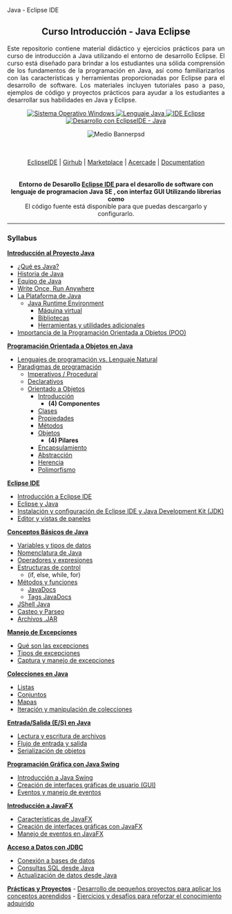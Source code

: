  Java - Eclipse IDE
<p align="center">
    <h2 align="center">Curso Introducción - Java Eclipse</h2>
</p>

<div class="contenedor deslizante" style="ancho: 70%; margen: auto;">

 <p align="justify">Este repositorio contiene material didáctico y ejercicios prácticos para un curso de introducción a Java utilizando el entorno de desarrollo Eclipse. El curso está diseñado para brindar a los estudiantes una sólida comprensión de los fundamentos de la programación en Java, así como familiarizarlos con las características y herramientas proporcionadas por Eclipse para el desarrollo de software. Los materiales incluyen tutoriales paso a paso, ejemplos de código y proyectos prácticos para ayudar a los estudiantes a desarrollar sus habilidades en Java y Eclipse.</p>
  <p align="center">
     <a href="#">
            <img src="https://img.shields.io/badge/Sistema%20Operativo-Windows-blue?style=for-the-badge&logo=windows" alt="Sistema Operativo Windows">
        </a>
        <a href="#">
            <img src="https://img.shields.io/badge/Lenguaje-Java-red?style=for-the-badge&logo=java" alt="Lenguaje Java">
        </a>
        <a href="#">
            <img src="https://img.shields.io/badge/IDE-¿Eclipse-purple?style=for-the-badge&logo=eclipse" alt="IDE Eclipse">
        </a>
        <a href="#">
            <img src="https://img.shields.io/badge/Desarrollo%20con%20EclipseIDE%20-Java%20-amarillo?style=for-the-badge&logo=eclipse" alt="Desarrollo con EclipseIDE - Java">
        </a>
    </p>
</div>

<div align="center">

![Medio Bannerpsd](https://github.com/cano696969/Curso-JavaEclipse/assets/158393938/78b08569-a68f-4590-b13e-a117d52c396a)


</div>


    
</a>

<br/>
<br/>

<div align="center">
    <a href="https://eclipseide.org/">EclipseIDE</a> |
    <a href="https://github.com/eclipse">Girhub</a> |
    <a href="https://marketplace.eclipse.org/">Marketplace</a> |
    <a href="https://eclipseide.org/working-group/#about">Acercade</a> |
    <a href="https://help.eclipse.org/latest/index.jsp">Documentation</a>
</div>
</div>

<br/>
<br/>

<div align="center"><strong> Entorno de Desarollo  <a href="https://reactjs.org/">Eclipse IDE </a> para el desarollo de software con lenguaje  de programacion Java SE , con interfaz GUI  Utilizando  librerias como </strong><br>El código fuente está disponible para que puedas descargarlo y configurarlo.

<br />

</div>

-----------

###  Syllabus

**[Introducción al Proyecto Java](#introducción-al-proyecto-java)**
- [¿Qué es Java?](#qué-es-java)
- [Historia de Java](#historia-de-java)
- [Equipo de Java](#equipo-de-java)
- [Write Once, Run Anywhere](#write-once-run-anywhere)
- [La Plataforma de Java](#la-plataforma-de-java)
  - [Java Runtime Environment](#java-runtime-environment)
    - [Máquina virtual](#máquina-virtual)
    - [Bibliotecas](#bibliotecas)
    - [Herramientas y utilidades adicionales](#herramientas-y-utilidades-adicionales)
- [Importancia de la Programación Orientada a Objetos (POO)](#importancia-de-la-programación-orientada-a-objetos-poo)


**[Programación Orientada a Objetos en Java](#programación-orientada-a-objetos-en-java)**
- [Lenguajes de programación vs. Lenguaje Natural](#lenguajes-de-programación-vs-lenguaje-natural)
- [Paradigmas de programación](#paradigmas-de-programación)
  - [Imperativos / Procedural](#imperativos--procedural)
  - [Declarativos](#declarativos)
  - [Orientado a Objetos](#orientado-a-objetos)
    - [Introducción](#introducción)
      - **(4) Componentes**
    - [Clases](#clases)
    - [Propiedades](#propiedades)
    - [Métodos](#métodos)
    - [Objetos](#objetos)
      - **(4) Pilares**
    - [Encapsulamiento](#encapsulamiento)
    - [Abstracción](#abstracción)
    - [Herencia](#herencia)
    - [Polimorfismo](#polimorfismo)

**[Eclipse IDE](#eclipse-ide)**
- [Introducción a Eclipse IDE](#introducción-a-eclipse-ide)
- [Eclipse y Java](#eclipse-y-java)
- [Instalación y configuración de Eclipse IDE y Java Development Kit (JDK)](#instalación-y-configuración-de-eclipse-ide-y-java-development-kit-jdk)
- [Editor y vistas de paneles](#editor-y-vistas-de-paneles)

**[Conceptos Básicos de Java](#conceptos-básicos-de-java)**
- [Variables y tipos de datos](#variables-y-tipos-de-datos)
- [Nomenclatura de Java](#nomenclatura-de-java)
- [Operadores y expresiones](#operadores-y-expresiones)
- [Estructuras de control](#estructuras-de-control)
  - (if, else, while, for)
- [Métodos y funciones](#métodos-y-funciones)
  - [JavaDocs](#javadocs)
  - [Tags JavaDocs](#tags-javadocs)
- [JShell Java](#jshell-java)
- [Casteo y Parseo](#casteo-y-parseo)
- [Archivos .JAR](#archivos-jar)

**[Manejo de Excepciones](#manejo-de-excepciones)**
   - [Qué son las excepciones](#qué-son-las-excepciones)
   - [Tipos de excepciones](#tipos-de-excepciones)
   - [Captura y manejo de excepciones](#captura-y-manejo-de-excepciones)

**[Colecciones en Java](#colecciones-en-java)**
   - [Listas](#listas)
   - [Conjuntos](#conjuntos)
   - [Mapas](#mapas)
   - [Iteración y manipulación de colecciones](#iteración-y-manipulación-de-colecciones)

**[Entrada/Salida (E/S) en Java](#entradasalida-es-en-java)**
   - [Lectura y escritura de archivos](#lectura-y-escritura-de-archivos)
   - [Flujo de entrada y salida](#flujo-de-entrada-y-salida)
   - [Serialización de objetos](#serialización-de-objetos)

**[Programación Gráfica con Java Swing](#programación-gráfica-con-java-swing)**
   - [Introducción a Java Swing](#introducción-a-java-swing)
   - [Creación de interfaces gráficas de usuario (GUI)](#creación-de-interfaces-gráficas-de-usuario-gui)
   - [Eventos y manejo de eventos](#eventos-y-manejo-de-eventos)

**[Introducción a JavaFX](#introducción-a-javafx)**
   - [Características de JavaFX](#características-de-javafx)
   - [Creación de interfaces gráficas con JavaFX](#creación-de-interfaces-gráficas-con-javafx)
   - [Manejo de eventos en JavaFX](#manejo-de-eventos-en-javafx)

**[Acceso a Datos con JDBC](#acceso-a-datos-con-jdbc)**
   - [Conexión a bases de datos](#conexión-a-bases-de-datos)
   - [Consultas SQL desde Java](#consultas-sql-desde-java)
   - [Actualización de datos desde Java](#actualización-de-datos-desde-java)

**[Prácticas y Proyectos](#prácticas-y-proyectos)**
    - [Desarrollo de pequeños proyectos para aplicar los conceptos aprendidos](#desarrollo-de-pequeños-proyectos-para-aplicar-los-conceptos-aprendidos)
    - [Ejercicios y desafíos para reforzar el conocimiento adquirido](#ejercicios-y-desafíos-para-reforzar-el-conocimiento-adquirido)


